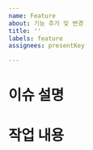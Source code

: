 ```yaml
---
name: Feature
about: 기능 추가 및 변경
title: ''
labels: feature
assignees: presentKey

---
```


# 이슈 설명


# 작업 내용
